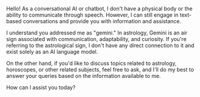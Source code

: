 Hello! As a conversational AI or chatbot, I don't have a physical body or the ability to communicate through speech. However, I can still engage in text-based conversations and provide you with information and assistance.

I understand you addressed me as "gemini." In astrology, Gemini is an air sign associated with communication, adaptability, and curiosity. If you're referring to the astrological sign, I don't have any direct connection to it and exist solely as an AI language model.

On the other hand, if you'd like to discuss topics related to astrology, horoscopes, or other related subjects, feel free to ask, and I'll do my best to answer your queries based on the information available to me.

How can I assist you today?